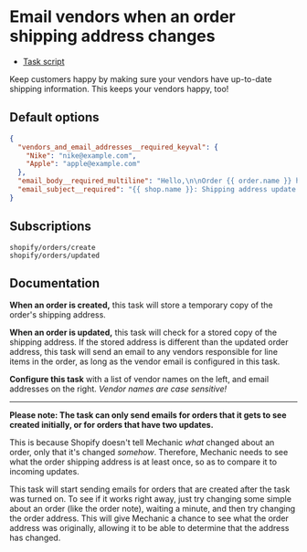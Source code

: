 # Email vendors when an order shipping address changes

* [Task script](./script.liquid)

Keep customers happy by making sure your vendors have up-to-date shipping information. This keeps your vendors happy, too!

## Default options

```json
{
  "vendors_and_email_addresses__required_keyval": {
    "Nike": "nike@example.com",
    "Apple": "apple@example.com"
  },
  "email_body__required_multiline": "Hello,\n\nOrder {{ order.name }} has a new shipping address:\n\nName: {{ order.shipping_address.first_name }} {{ order.shipping_address.last_name }}\nCompany: {{ order.shipping_address.company }}\nPhone: {{ order.shipping_address.phone }}\n\n{{ order.shipping_address.address1 }}\n{{ order.shipping_address.address2 }}\n{{ order.shipping_address.city }}, {{ order.shipping_address.province_code }} {{ order.shipping_address.zip }}\n{{ order.shipping_address.country_code }}\n\nThanks,\n\n{{ shop.name }}",
  "email_subject__required": "{{ shop.name }}: Shipping address update for {{ order.name }}"
}
```

## Subscriptions

```liquid
shopify/orders/create
shopify/orders/updated
```

## Documentation

**When an order is created,** this task will store a temporary copy of the order's shipping address.

**When an order is updated,** this task will check for a stored copy of the shipping address. If the stored address is different than the updated order address, this task will send an email to any vendors responsible for line items in the order, as long as the vendor email is configured in this task.

**Configure this task** with a list of vendor names on the left, and email addresses on the right. *Vendor names are case sensitive!*

---

**Please note: The task can only send emails for orders that it gets to see created initially, or for orders that have two updates.**

This is because Shopify doesn't tell Mechanic _what_ changed about an order, only that it's changed _somehow_. Therefore, Mechanic needs to see what the order shipping address is at least once, so as to compare it to incoming updates.

This task will start sending emails for orders that are created after the task was turned on. To see if it works right away, just try changing some simple about an order (like the order note), waiting a minute, and then try changing the order address. This will give Mechanic a chance to see what the order address was originally, allowing it to be able to determine that the address has changed.